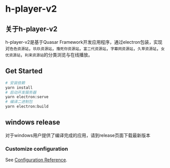 # h-player-v2

## 关于h-player-v2

h-player-v2是基于Quasar Framework开发应用程序，通过electron包装，实现对`色色资源站`，`玖玖资源站`，`撸死你资源站`，`富二代资源站`，`字幕网资源站`，`久草资源站`，`女优资源站`，`利来资源站`的分类浏览与在线播放。

## Get Started
```bash
# 安装依赖
yarn install
# 启动开发服务器
yarn electron:serve
# 编译二进制包
yarn electron:build
```

## windows release

对于windows用户提供了编译完成的应用，请到release页面下载最新版本

### Customize configuration
See [Configuration Reference](https://quasar.dev/quasar-cli/quasar-conf-js).
